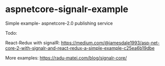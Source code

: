 # aspnetcore-signalr-example

Simple example- aspnetcore-2.0 publishing service

Todo:

React-Redux with signalR:
https://medium.com/@jamesdale1993/asp-net-core-2-with-signalr-and-react-redux-a-simple-example-c25ea6b19dbe

More examples: https://radu-matei.com/blog/signalr-core/
